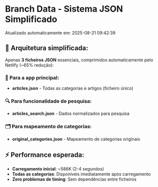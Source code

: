 # Branch Data - Sistema JSON Simplificado
Atualizado automaticamente em: 2025-08-21 09:42:39

## 🎯 Arquitetura simplificada:
Apenas **3 ficheiros JSON** essenciais, comprimidos automaticamente pelo Netlify (~65% redução):

### 📱 Para a app principal:
- **articles.json** - Todas as categorias e artigos (ficheiro único)

### 🔍 Para funcionalidade de pesquisa:
- **articles_search.json** - Dados normalizados para pesquisa

### 🗂️ Para mapeamento de categorias:
- **original_categories.json** - Mapeamento de categorias originais

## ⚡ Performance esperada:
- **Carregamento inicial**: ~586K (2-4 segundos)
- **Todas as categorias**: Disponíveis imediatamente após carregamento
- **Zero problemas de timing**: Sem dependências entre ficheiros

